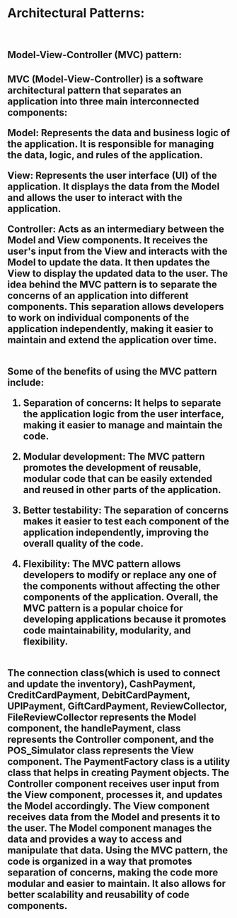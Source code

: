 <h1>Architectural Patterns:</h1></br>
<h2>Model-View-Controller (MVC) pattern:<h2>
MVC (Model-View-Controller) is a software architectural 
pattern that separates an application into three main 
interconnected components:</br>

<b>Model<b>: Represents the data and business logic of the 
application. It is responsible for managing the data, logic, and 
rules of the application.</br>

<b>View</b>: Represents the user interface (UI) of the application. It 
displays the data from the Model and allows the user to 
interact with the application.</br>

<b>Controller</b>: Acts as an intermediary between the Model and 
View components. It receives the user's input from the View 
and interacts with the Model to update the data. It then 
updates the View to display the updated data to the user.
The idea behind the MVC pattern is to separate the concerns 
of an application into different components. This separation 
allows developers to work on individual components of the 
application independently, making it easier to maintain and 
extend the application over time.</br></br>
  
  
 
Some of the benefits of using the MVC pattern include:</br>

1) Separation of concerns: It helps to separate the 
application logic from the user interface, making it easier 
to manage and maintain the code.</br>
  
  
2) Modular development: The MVC pattern promotes the 
development of reusable, modular code that can be 
easily extended and reused in other parts of the 
application.</br>
  
  
3) Better testability: The separation of concerns makes it 
easier to test each component of the application 
independently, improving the overall quality of the code.</br>
  
  
4) Flexibility: The MVC pattern allows developers to modify 
or replace any one of the components without affecting 
the other components of the application. Overall, the 
MVC pattern is a popular choice for developing 
applications because it promotes code maintainability, 
modularity, and flexibility.</br></br>
  
 
  
The connection class(which is used to connect and update 
the inventory), CashPayment, CreditCardPayment, 
DebitCardPayment, UPIPayment, GiftCardPayment,
ReviewCollector, FileReviewCollector represents the Model 
component, the handlePayment, class represents the 
Controller component, and the POS_Simulator class 
represents the View component. The PaymentFactory class 
is a utility class that helps in creating Payment objects.
The Controller component receives user input from the 
View component, processes it, and updates the Model 
accordingly. The View component receives data from the 
Model and presents it to the user. The Model component 
manages the data and provides a way to access and 
manipulate that data. Using the MVC pattern, the code is 
organized in a way that promotes separation of concerns, 
making the code more modular and easier to maintain. It 
also allows for better scalability and reusability of code 
components.
